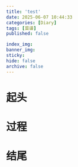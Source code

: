 ```yaml
---
title: 'test'
date: 2025-06-07 10:44:33
categories: [Diary]
tags: [菜谱]
published: false

index_img: 
banner_img: 
sticky:
hide: false
archive: false
---
```



<!-- more -->

# 起头

# 过程

# 结尾

[^1]: 参考资料1

[^2]: 参考资料2
    
    

